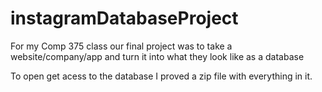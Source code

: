 # instagramDatabaseProject
For my Comp 375 class our final project was to take a website/company/app and turn it into what they look like as a database

To open get acess to the database I proved a zip file with everything in it.
